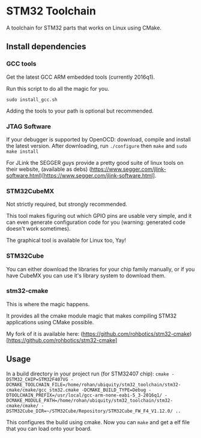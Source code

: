 # STM32 Toolchain
A toolchain for STM32 parts that works on Linux using CMake.

## Install dependencies

### GCC tools
Get the latest GCC ARM embedded tools (currently 2016q1).

Run this script to do all the magic for you.

`sudo install_gcc.sh`

Adding the tools to your path is optional but recommended.

### JTAG Software
If your debugger is supported by OpenOCD: download, compile and install the latest version. After downloading, run `./configure` then `make` and `sudo make install`

For JLink the SEGGER guys provide a pretty good suite of linux tools on their website, (available as debs) (https://www.segger.com/jlink-software.html)[https://www.segger.com/jlink-software.html].

### STM32CubeMX
Not strictly required, but strongly recommended.

This tool makes figuring out which GPIO pins are usable very simple, and it can even generate configuration code for you (warning: generated code doesn't work sometimes).

The graphical tool is available for Linux too, Yay!

### STM32Cube
You can either download the libraries for your chip family manually, or if you have CubeMX you can use it's library system to download them.

### stm32-cmake
This is where the magic happens.

It provides all the cmake module magic that makes compiling STM32 applications using CMake possible.

My fork of it is available here: (https://github.com/rohbotics/stm32-cmake)[https://github.com/rohbotics/stm32-cmake]

## Usage
In a build directory in your project run (for STM32407 chip):
`cmake -DSTM32_CHIP=STM32F407VG -DCMAKE_TOOLCHAIN_FILE=/home/rohan/ubiquity/stm32_toolchain/stm32-cmake/cmake/gcc_stm32.cmake -DCMAKE_BUILD_TYPE=Debug -DTOOLCHAIN_PREFIX=/usr/local/gcc-arm-none-eabi-5_3-2016q1/ -DCMAKE_MODULE_PATH=/home/rohan/ubiquity/stm32_toolchain/stm32-cmake/cmake/ -DSTM32Cube_DIR=~/STM32Cube/Repository/STM32Cube_FW_F4_V1.12.0/ ..`

This configures the build using cmake.
Now you can `make` and get a elf file that you can load onto your board.